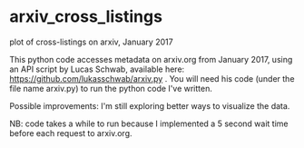 # arxiv_cross_listings
plot of cross-listings on arxiv, January 2017

This python code accesses metadata on arxiv.org from January 2017, using an API script by Lucas Schwab, available here: 
https://github.com/lukasschwab/arxiv.py . You will need his code (under the file name arxiv.py) to run the python 
code I've written. 

Possible improvements: I'm still exploring better ways to visualize the data. 

NB: code takes a while to run because I implemented a 5 second wait time before each request to arxiv.org.
